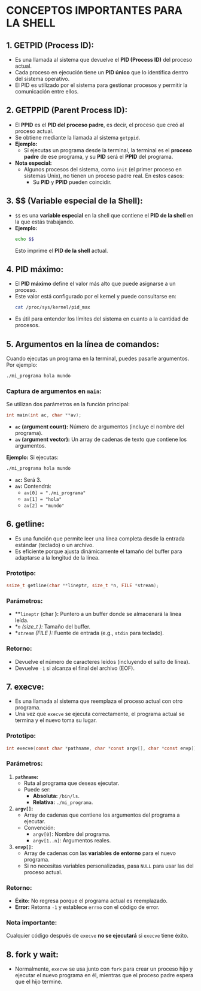# CONCEPTOS IMPORTANTES PARA LA SHELL

## 1. GETPID (Process ID):
- Es una llamada al sistema que devuelve el **PID (Process ID)** del proceso actual.
- Cada proceso en ejecución tiene un **PID único** que lo identifica dentro del sistema operativo.
- El PID es utilizado por el sistema para gestionar procesos y permitir la comunicación entre ellos.

## 2. GETPPID (Parent Process ID):
- El **PPID** es el **PID del proceso padre**, es decir, el proceso que creó al proceso actual.
- Se obtiene mediante la llamada al sistema `getppid`.
- **Ejemplo:**
  - Si ejecutas un programa desde la terminal, la terminal es el **proceso padre** de ese programa, y su **PID** será el **PPID** del programa.
- **Nota especial:**
  - Algunos procesos del sistema, como `init` (el primer proceso en sistemas Unix), no tienen un proceso padre real. En estos casos:
    - Su **PID** y **PPID** pueden coincidir.

## 3. $$ (Variable especial de la Shell):
- `$$` es una **variable especial** en la shell que contiene el **PID de la shell** en la que estás trabajando.
- **Ejemplo:**
  ```bash
  echo $$
  ```
  Esto imprime el **PID de la shell** actual.

## 4. PID máximo:
- El **PID máximo** define el valor más alto que puede asignarse a un proceso.
- Este valor está configurado por el kernel y puede consultarse en:
  ```bash
  cat /proc/sys/kernel/pid_max
  ```
- Es útil para entender los límites del sistema en cuanto a la cantidad de procesos.

## 5. Argumentos en la línea de comandos:
Cuando ejecutas un programa en la terminal, puedes pasarle argumentos. Por ejemplo:
```bash
./mi_programa hola mundo
```

### Captura de argumentos en `main`:
Se utilizan dos parámetros en la función principal:
```c
int main(int ac, char **av);
```
- **`ac` (argument count):** Número de argumentos (incluye el nombre del programa).
- **`av` (argument vector):** Un array de cadenas de texto que contiene los argumentos.

**Ejemplo:**
Si ejecutas:
```bash
./mi_programa hola mundo
```
- **`ac`:** Será 3.
- **`av`:** Contendrá:
  - `av[0] = "./mi_programa"`
  - `av[1] = "hola"`
  - `av[2] = "mundo"`

## 6. getline:
- Es una función que permite leer una línea completa desde la entrada estándar (teclado) o un archivo.
- Es eficiente porque ajusta dinámicamente el tamaño del buffer para adaptarse a la longitud de la línea.

### Prototipo:
```c
ssize_t getline(char **lineptr, size_t *n, FILE *stream);
```

### Parámetros:
- **`lineptr` (char **):** Puntero a un buffer donde se almacenará la línea leída.
- **`n` (size_t *):** Tamaño del buffer.
- **`stream` (FILE *):** Fuente de entrada (e.g., `stdin` para teclado).

### Retorno:
- Devuelve el número de caracteres leídos (incluyendo el salto de línea).
- Devuelve `-1` si alcanza el final del archivo (EOF).

## 7. execve:
- Es una llamada al sistema que reemplaza el proceso actual con otro programa.
- Una vez que `execve` se ejecuta correctamente, el programa actual se termina y el nuevo toma su lugar.

### Prototipo:
```c
int execve(const char *pathname, char *const argv[], char *const envp[]);
```

### Parámetros:
1. **`pathname`:**
   - Ruta al programa que deseas ejecutar.
   - Puede ser:
     - **Absoluta:** `/bin/ls`.
     - **Relativa:** `./mi_programa`.
2. **`argv[]`:**
   - Array de cadenas que contiene los argumentos del programa a ejecutar.
   - Convención:
     - `argv[0]`: Nombre del programa.
     - `argv[1..n]`: Argumentos reales.
3. **`envp[]`:**
   - Array de cadenas con las **variables de entorno** para el nuevo programa.
   - Si no necesitas variables personalizadas, pasa `NULL` para usar las del proceso actual.

### Retorno:
- **Éxito:** No regresa porque el programa actual es reemplazado.
- **Error:** Retorna `-1` y establece `errno` con el código de error.

### Nota importante:
Cualquier código después de `execve` **no se ejecutará** si `execve` tiene éxito.


## 8. fork y wait:
- Normalmente, `execve` se usa junto con `fork` para crear un proceso hijo y ejecutar el nuevo programa en él, mientras que el proceso padre espera que el hijo termine.

